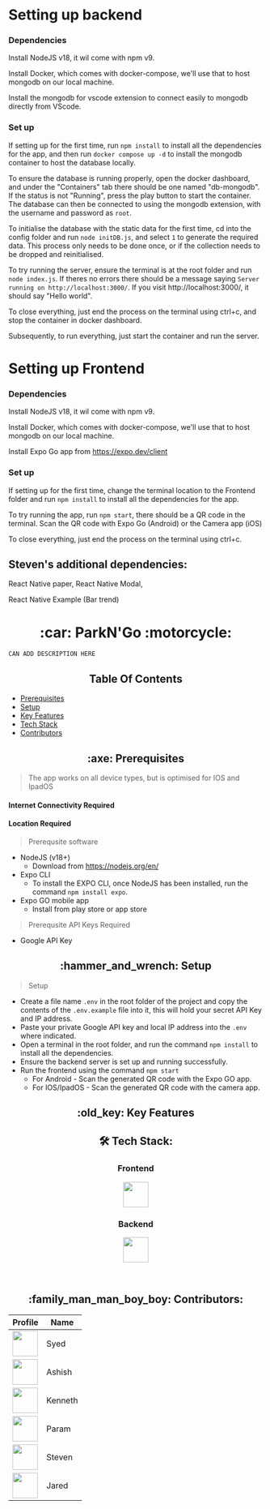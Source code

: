 # Setting up backend

### Dependencies

Install NodeJS v18, it wil come with npm v9.

Install Docker, which comes with docker-compose, we'll use that to host mongodb on our local machine.

Install the mongodb for vscode extension to connect easily to mongodb directly from VScode.

### Set up

If setting up for the first time, run `npm install` to install all the dependencies for the app, and then run `docker compose up -d` to install the mongodb container to host the database locally.

To ensure the database is running properly, open the docker dashboard, and under the "Containers" tab there should be one named "db-mongodb". If the status is not "Running", press the play button to start the container.
The database can then be connected to using the mongodb extension, with the username and password as `root`.

To initialise the database with the static data for the first time, cd into the config folder and run `node initDB.js`, and select `1` to generate the required data. This process only needs to be done once, or if the collection needs to be dropped and reinitialised.

To try running the server, ensure the terminal is at the root folder and run `node index.js`. If theres no errors there should be a message saying `Server running on http://localhost:3000/`. If you visit http://localhost:3000/, it should say "Hello world".

To close everything, just end the process on the terminal using ctrl+c, and stop the container in docker dashboard. 

Subsequently, to run everything, just start the container and run the server.


# Setting up Frontend

### Dependencies

Install NodeJS v18, it wil come with npm v9.

Install Docker, which comes with docker-compose, we'll use that to host mongodb on our local machine.

Install Expo Go app from https://expo.dev/client

### Set up

If setting up for the first time, change the terminal location to the Frontend folder and run `npm install` to install all the dependencies for the app.

To try running the app, run `npm start`, there should be a QR code in the terminal. Scan the QR code with Expo Go (Android) or the Camera app (iOS)

To close everything, just end the process on the terminal using ctrl+c.

## Steven's additional dependencies:

React Native paper, React Native Modal, 

React Native Example (Bar trend)

<h1 align="center"> :car: ParkN'Go :motorcycle:</h1>

```
CAN ADD DESCRIPTION HERE
```

<h2 align = "center"> Table Of Contents </h2>

- [Prerequisites](#prerequisites) <br/>
- [Setup](#setup) <br/>
- [Key Features](#key-features) <br/>
- [Tech Stack](#tech-stack) <br/>
- [Contributors](#contributors) <br/>

<h2 align="center" id = "prerequisites"> :axe:	Prerequisites</h2>

> The app works on all device types, but is optimised for IOS and IpadOS

#### Internet Connectivity Required
#### Location Required
> Prerequsite software
* NodeJS (v18+)
  + Download from https://nodejs.org/en/
* Expo CLI
  + To install the EXPO CLI, once NodeJS has been installed, run the command `npm install expo`. 
* Expo GO mobile app
  + Install from play store or app store 

    
> Prerequsite API Keys Required
* Google API Key

<h2 align="center" id = "setup"> :hammer_and_wrench:	Setup</h2>

>Setup

* Create a file name `.env` in the root folder of the project and copy the contents of the `.env.example` file into it, this will hold your secret API Key and IP address.
* Paste your private Google API key and local IP address into the `.env` where indicated.
* Open a terminal in the root folder, and run the command `npm install` to install all the dependencies.
* Ensure the backend server is set up and running successfully.
* Run the frontend using the command `npm start`
  + For Android - Scan the generated QR code with the Expo GO app.
  + For IOS/IpadOS - Scan the generated QR code with the camera app.

<h2 align="center" id = "key-features"> :old_key:	Key Features</h2>

<!-- - **Register/Login:** Users can register for an account, receive a confirmation code to confirm sign-up and login with necessary authentication. This was implemented using AWS Cognito for authentication. <br/>
<div align="center">
    <img src="https://github.com/weikangg/Ascendo/assets/95838788/74bcf124-dda1-4b74-b1ca-dc52a4235cbe" alt="Register" width="200" />
    <img src="https://github.com/weikangg/Ascendo/assets/95838788/8daa425c-26ef-4d6a-85ae-f7f9600ef951" alt="RegisterConfirm" width="200" style="margin-left:20px;"/>
    <img src="https://github.com/weikangg/Ascendo/assets/95838788/1f0c6744-6fa4-4804-b461-57059555f59d" alt="Login" width="200" style="margin-left:20px;" />
</div>

- **Community:** Users can connect with people within or outside their department! They can also upload posts or images of their pets to share achievements and connect with others. <br/>
<div align="center">
    <img src="https://github.com/weikangg/Ascendo/assets/95838788/fa91f4c0-98cf-4229-9ecb-c6eea5c85f3d" alt="HomeCommunity" width="200" />
</div>

- **Tasks:** Managers can add and assign tasks to employees while employees can check off the tasks that they have completed and even check the history of their tasks. <br/>
<div align="center">
    <img src="https://github.com/weikangg/Ascendo/assets/95838788/be8bbc85-3fcd-4d60-9467-fa6a6c656be6" alt="Tasks" width="200" />
    <img src="https://github.com/weikangg/Ascendo/assets/95838788/54b92c3e-8405-4b75-8329-9b1232824dea" alt="TasksAdd" width="200" style="margin-left:20px"; />
</div>

- **Games:** Users can play games with their team members to earn points and rewards before lunch time daily! Different games will be implemented for different departments within the organisation. Future improvements include an RPG game / 3D world for users to move their avatars and pets around to interact with other team members and complete certain quests together to earn the relevant points, thus improving team cohesion and fosters interaction.  <br/>

<div align="center">
    <img src="https://github.com/weikangg/Ascendo/assets/95838788/e8a9b14e-5b11-4836-a56c-49e440caf2d2" alt="GameLobby" width="200" />
    <img src="https://github.com/weikangg/Ascendo/assets/95838788/6be63b52-56db-4d97-abf8-f0f79f7fcde3" alt="GameCharades" width="200" style="margin-left:20px"; />
</div>

- **Gacha Capsule**: Users can spend the points they earn through completing tasks and winning team games on our gacha capsule to stand a chance at earning the legendary pet, the Snow Cat. Further improvements include evolving the pets and making the pets grow as they are fed. Pet food can be bought through a shop.<br/>
<div align="center">
    <img src="https://github.com/weikangg/Ascendo/assets/95838788/0c9ac14b-dddf-4058-a8df-429c5f63c56e" alt="Gacha " width="200"  />
    <img src="https://github.com/weikangg/Ascendo/assets/95838788/e0f94627-57da-47a1-9a6e-54afec976271" alt="GachaPrize" width="200" style="margin-left:20px"; />
</div>

- **Rewards**: Users can also spend the points they earn on redeeming real-life rewards if they desire.<br/>
<div align="center">
    <img src="https://github.com/weikangg/Ascendo/assets/95838788/7eb42353-4f5f-494b-97c3-ba6472ea2af6" alt="Rewards " width="200"  />
    <img src="https://github.com/weikangg/Ascendo/assets/95838788/accb519c-5948-4b07-acde-1feb9e8f4a1f" alt="RewardsItem" width="200" style="margin-left:20px"; />
    <img src="https://github.com/weikangg/Ascendo/assets/95838788/d1c54be4-663e-481c-9920-2067fb7bfec5" alt="RewardsItemRedeem" width="200" style="margin-left:20px"; />
</div>

- **Chatbot**: The pet which the user acquires from the gacha machine acts as the chatbot for users to interact with it to answer questions, help employees plan their time as well as HR solutions for them (when they face problems but do not feel like they can turn to anyone). It can also be used to do some day-to-day admin tasks such as coming up with emails for the user to apply for leave.<br/>
<div align="center">
    <img src="https://github.com/weikangg/Ascendo/assets/95838788/231427e6-0a92-4991-93bf-ed37ff8a6d99" alt="ChatBot" width="200" />
</div>

- **User Profile**: Users will have their own avatar and pet, which they can gain experience points through completing tasks and winning team games as well to increase their levels on Ascendo. This is to allow users to gain a sense of satisfaction and to see some progress as they complete the tasks which will make it seem less mundane.<br/><br/>
<div align="center">
    <img src="https://github.com/weikangg/Ascendo/assets/95838788/0975fe96-9ead-4c9b-a69b-b2fa546dca91" alt="Profile" width="200"/>
</div> -->

<h2 align="center" id = "tech-stack"> 🛠 Tech Stack:</h2>

<div align="center">
  <h3>Frontend</h3>
  <p>
    <a href="https://skillicons.dev">
      <img src="https://skillicons.dev/icons?i=react,nodejs" height=50 width=50/>
    </a>
  </p>
  <h3>Backend</h3>
  <p>
    <a href="https://skillicons.dev">
      <img src="https://skillicons.dev/icons?i=express,docker,mongodb" height=50 width=50 />
    </a>
  </p>
  <br />
</div>

<h2 align="center" id = "contributors"> :family_man_man_boy_boy: Contributors:</h2>

<div align="center">
    <table>
        <thead>
            <tr>
                <th>Profile</th>
                <th>Name</th>
            </tr>
        </thead>
        <tbody>
            <tr>
                <td><a href='https://github.com/syed0059' title='Syed'> <img src='https://github.com/syed0059.png' height='50' width='50'/></a></td>
                <td>Syed</td>
            </tr>
            <tr>
                <td><a href='https://github.com/ayyshish' title='Ashish'> <img src='https://github.com/ayyshish.png' height='50' width='50'/></a></td>
                <td>Ashish</td>
            </tr>
            <tr>
                <td><a href='https://github.com/wjkenneth' title='Kenneth'> <img src='https://github.com/wjkenneth.png' height='50' width='50'/></a></td>
                <td>Kenneth</td>
            </tr>
            <tr>
                <td><a href='https://github.com/curd45' title='Param'> <img src='https://github.com/curd45.png' height='50' width='50'/></a></td>
                <td>Param</td>
            </tr>
            <tr>
                <td><a href='https://github.com/hiimstevenzhu' title='Steven'> <img src='https://github.com/hiimstevenzhu.png' height='50' width='50'/></a></td>
                <td>Steven</td>
            </tr>
            <tr>
                <td><a href='https://github.com/JaredNgwj' title='Steven'> <img src='https://github.com/JaredNgwj.png' height='50' width='50'/></a></td>
                <td>Jared</td>
            </tr>
        </tbody>
    </table>
</div>